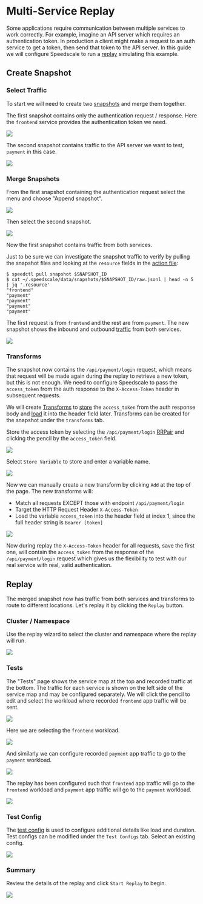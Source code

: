 # Multi-Service Replay

Some applications require communication between multiple services to work correctly.  For example, imagine an API server which requires an authentication token.  In production a client might make a request to an auth service to get a token, then send that token to the API server.  In this guide we will configure Speedscale to run a [replay](/reference/glossary.md#replay) simulating this example.

## Create Snapshot

### Select Traffic

To start we will need to create two [snapshots](/reference/glossary.md#snapshot) and merge them together.

The first snapshot contains only the authentication request / response.  Here the `frontend` service provides the authentication token we need.

![](./traffic-frontend-payment-login.png)

The second snapshot contains traffic to the API server we want to test, `payment` in this case.

![](./traffic-payment-no-login.png)

### Merge Snapshots

From the first snapshot containing the authentication request select the menu and choose "Append snapshot".

![](./append-snapshot.png)

Then select the second snapshot.

![](./select-append-snapshot.png)

Now the first snapshot contains traffic from both services.

Just to be sure we can investigate the snapshot traffic to verify by pulling the snapshot files and looking at the `resource` fields in the [action file](/reference/glossary.md#action-file):

```shell
$ speedctl pull snapshot $SNAPSHOT_ID
$ cat ~/.speedscale/data/snapshots/$SNAPSHOT_ID/raw.jsonl | head -n 5 | jq '.resource'
"frontend"
"payment"
"payment"
"payment"
"payment"
```

The first request is from `frontend` and the rest are from `payment`.  The new snapshot shows the inbound and outbound [traffic](/reference/glossary.md#traffic) from both services.

![](./frontend-payment-login-service-map.png)

### Transforms

The snapshot now contains the `/api/payment/login` request, which means that request will be made again during the replay to retrieve a new token, but this is not enough.  We need to configure Speedscale to pass the `access_token` from the auth response to the `X-Access-Token` header in subsequent requests.

We will create [Transforms](/reference/glossary.md#transform) to [store](/reference/transform-traffic/transforms/variable_store/) the `access_token` from the auth response body and [load](/reference/transform-traffic/transforms/variable_load/) it into the header field later. Transforms can be created for the snapshot under the `transforms` tab.

Store the access token by selecting the `/api/payment/login` [RRPair](/reference/glossary.md#rrpair) and clicking the pencil by the `access_token` field.

![](./transform-login-pencil.png)

Select `Store Variable` to store and enter a variable name.

![](./transform-store-var.png)

Now we can manually create a new transform by clicking `Add` at the top of the page.  The new transforms will:

- Match all requests EXCEPT those with endpoint `/api/payment/login`
- Target the HTTP Request Header `X-Access-Token`
- Load the variable `access_token` into the header field at index 1, since the full header string is `Bearer [token]`

![](./transform-custom.png)

Now during replay the `X-Access-Token` header for all requests, save the first one, will contain the `access_token` from the response of the `/api/payment/login` request which gives us the flexibility to test with our real service with real, valid authentication.

## Replay

The merged snapshot now has traffic from both services and transforms to route to different locations.  Let's replay it by clicking the `Replay` button.

### Cluster / Namespace

Use the replay wizard to select the cluster and namespace where the replay will run.

![](./replay-wizard-select-cluster.png)

### Tests

The "Tests" page shows the service map at the top and recorded traffic at the bottom.  The traffic for each service is shown on the left side of the service map and may be configured separately.  We will click the pencil to edit and select the workload where recorded `frontend` app traffic will be sent.

![](./replay-wizard-select-frontend.png)

Here we are selecting the `frontend` workload.

![](./replay-wizard-select-workload-frontend.png)

And similarly we can configure recorded `payment` app traffic to go to the `payment` workload.

![](./replay-wizard-select-workload-payment.png)

The replay has been configured such that `frontend` app traffic will go to the `frontend` workload and `payment` app traffic will go to the `payment` workload.

![](./replay-wizard-sut-configured.png)

### Test Config

The [test config](/reference/glossary.md#test-config) is used to configure additional details like load and duration.  Test configs can be modified under the `Test Configs` tab.  Select an existing config.

![](./replay-wizard-test-config.png)

### Summary

Review the details of the replay and click `Start Replay` to begin.

![](./replay-wizard-summary.png)

